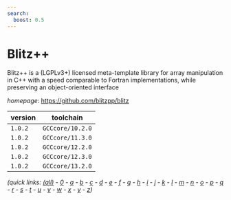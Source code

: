 ```yaml
---
search:
  boost: 0.5
---
```

# Blitz++

Blitz++ is a (LGPLv3+) licensed meta-template library for array manipulation  in C++ with a speed comparable to Fortran implementations, while preserving an  object-oriented interface

*homepage*: <https://github.com/blitzpp/blitz>

version | toolchain
--------|----------
``1.0.2`` | ``GCCcore/10.2.0``
``1.0.2`` | ``GCCcore/11.3.0``
``1.0.2`` | ``GCCcore/12.2.0``
``1.0.2`` | ``GCCcore/12.3.0``
``1.0.2`` | ``GCCcore/13.2.0``


*(quick links: [(all)](../index.md) - [0](../0/index.md) - [a](../a/index.md) - [b](../b/index.md) - [c](../c/index.md) - [d](../d/index.md) - [e](../e/index.md) - [f](../f/index.md) - [g](../g/index.md) - [h](../h/index.md) - [i](../i/index.md) - [j](../j/index.md) - [k](../k/index.md) - [l](../l/index.md) - [m](../m/index.md) - [n](../n/index.md) - [o](../o/index.md) - [p](../p/index.md) - [q](../q/index.md) - [r](../r/index.md) - [s](../s/index.md) - [t](../t/index.md) - [u](../u/index.md) - [v](../v/index.md) - [w](../w/index.md) - [x](../x/index.md) - [y](../y/index.md) - [z](../z/index.md))*

